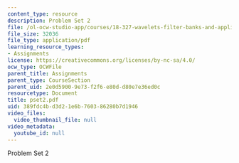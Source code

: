 ```yaml
---
content_type: resource
description: Problem Set 2
file: /ol-ocw-studio-app/courses/18-327-wavelets-filter-banks-and-applications-spring-2003/389fdc4bd3d21e6b760386280b7d1946_pset2.pdf
file_size: 32036
file_type: application/pdf
learning_resource_types:
- Assignments
license: https://creativecommons.org/licenses/by-nc-sa/4.0/
ocw_type: OCWFile
parent_title: Assignments
parent_type: CourseSection
parent_uid: 2e0d5900-9e73-f2f6-e80d-d80e7e36ed0c
resourcetype: Document
title: pset2.pdf
uid: 389fdc4b-d3d2-1e6b-7603-86280b7d1946
video_files:
  video_thumbnail_file: null
video_metadata:
  youtube_id: null
---
```

Problem Set 2